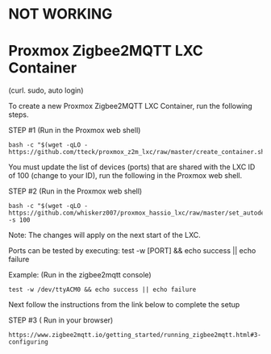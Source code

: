 # NOT WORKING

# Proxmox Zigbee2MQTT LXC Container
(curl. sudo, auto login)

To create a new Proxmox Zigbee2MQTT LXC Container, run the following steps.

STEP #1 (Run in the Proxmox web shell)
```
bash -c "$(wget -qLO - https://github.com/tteck/proxmox_z2m_lxc/raw/master/create_container.sh)"
```
You must update the list of devices (ports) that are shared with the LXC ID of 100 (change to your ID), run the following in the Proxmox web shell.

STEP #2 (Run in the Proxmox web shell)
```
bash -c "$(wget -qLO - https://github.com/whiskerz007/proxmox_hassio_lxc/raw/master/set_autodev_hook.sh)" -s 100
```
Note: The changes will apply on the next start of the LXC.

Ports can be tested by executing: test -w [PORT] && echo success || echo failure

Example: (Run in the zigbee2mqtt console)
```
test -w /dev/ttyACM0 && echo success || echo failure
```

Next follow the instructions from the link below to complete the setup

STEP #3 ( Run in your browser)
```
https://www.zigbee2mqtt.io/getting_started/running_zigbee2mqtt.html#3-configuring
```
